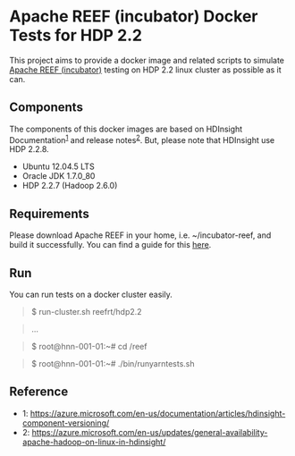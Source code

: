 Apache REEF (incubator) Docker Tests for HDP 2.2
================================================

This project aims to provide a docker image and related scripts to simulate 
[Apache REEF (incubator)](http://reef.incubator.apache.org/) testing on 
HDP 2.2 linux cluster as possible as it can. 

Components
----------

The components of this docker images are based on HDInsight 
Documentation<sup>[1](#note1)</sup> and release notes<sup>[2](#note2)</sup>.
But, please note that HDInsight use HDP 2.2.8.

* Ubuntu 12.04.5 LTS
* Oracle JDK 1.7.0_80
* HDP 2.2.7 (Hadoop 2.6.0)

Requirements
------------

Please download Apache REEF in your home, i.e. ~/incubator-reef, and build
it successfully. You can find a guide for this 
[here](https://cwiki.apache.org/confluence/display/REEF/Compiling+REEF).

Run
---
You can run tests on a docker cluster easily.

> $ run-cluster.sh reefrt/hdp2.2

> ...

> $ root@hnn-001-01:~# cd /reef

> $ root@hnn-001-01:~# ./bin/runyarntests.sh

Reference
---------
* <a name="note1">1</a>: https://azure.microsoft.com/en-us/documentation/articles/hdinsight-component-versioning/
* <a name="note2">2</a>: https://azure.microsoft.com/en-us/updates/general-availability-apache-hadoop-on-linux-in-hdinsight/

